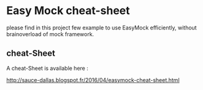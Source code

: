 # Easy Mock cheat-sheet

please find in this project few example to use EasyMock efficiently, without brainoverload of mock framework.

## cheat-Sheet

A cheat-Sheet is available here :

http://sauce-dallas.blogspot.fr/2016/04/easymock-cheat-sheet.html
